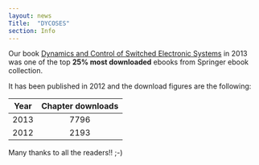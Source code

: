 ```yaml
---
layout: news
Title:  "DYCOSES"
section: Info
---
```


Our book [Dynamics and Control of Switched Electronic Systems](http://www.springer.com/engineering/control/book/978-1-4471-2884-7) in 2013 was one of the top **25% most downloaded** ebooks from Springer ebook collection.

It has been published in 2012 and the download figures are the following:

| Year | Chapter downloads |
|:--------:|:-------:|
|2013| 7796|
| 2012 | 2193|  
    
Many thanks to all the readers!! ;-) 

